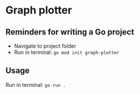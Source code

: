 # Graph plotter

## Reminders for writing a Go project
- Navigate to project folder
- Run in terminal: ```go mod init graph-plotter```

## Usage
Run in terminal: ```go run .```